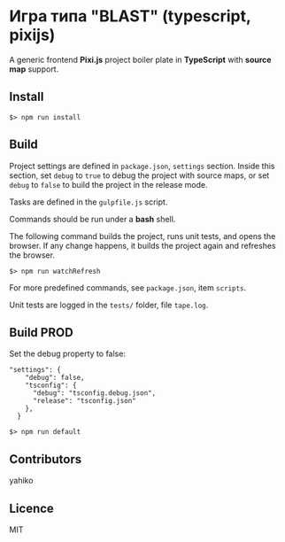 # Игра типа "BLAST" (typescript, pixijs) #

A generic frontend **Pixi.js** project boiler plate in **TypeScript** with **source map** support.

## Install ##
	$> npm run install

## Build ##

Project settings are defined in `package.json`, `settings` section. Inside this section, set `debug` to `true` to debug the project with source maps, or set `debug` to `false` to build the project in the release mode.

Tasks are defined in the `gulpfile.js` script.

Commands should be run under a **bash** shell.

The following command builds the project, runs unit tests, and opens the browser. If any change happens, it builds the project again and refreshes the browser.

	$> npm run watchRefresh

For more predefined commands, see `package.json`, item `scripts`.

Unit tests are logged in the `tests/` folder, file `tape.log`.

## Build PROD ##
Set the debug property to false:

	"settings": {
	    "debug": false,
	    "tsconfig": {
	      "debug": "tsconfig.debug.json",
	      "release": "tsconfig.json"
	    },
	  }

	$> npm run default

## Contributors ##

yahiko


## Licence ##

MIT
